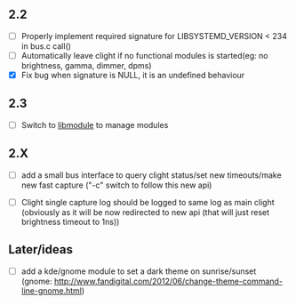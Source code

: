 ## 2.2
- [ ] Properly implement required signature for LIBSYSTEMD_VERSION < 234 in bus.c call()
- [ ] Automatically leave clight if no functional modules is started(eg: no brightness, gamma, dimmer, dpms)
- [x] Fix bug when signature is NULL, it is an undefined behaviour

## 2.3
- [ ] Switch to [libmodule](https://github.com/FedeDP/libmodule) to manage modules

## 2.X
- [ ] add a small bus interface to query clight status/set new timeouts/make new fast capture ("-c" switch to follow this new api)
- [ ] Clight single capture log should be logged to same log as main clight (obviously as it will be now redirected to new api (that will just reset brightness timeout to 1ns))


## Later/ideas
- [ ] add a kde/gnome module to set a dark theme on sunrise/sunset (gnome: http://www.fandigital.com/2012/06/change-theme-command-line-gnome.html)
